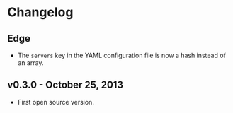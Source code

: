 # Changelog

## Edge

* The `servers` key in the YAML configuration file is now a hash instead of an array.

## v0.3.0 - October 25, 2013

* First open source version.
